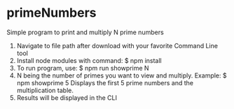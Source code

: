 # primeNumbers
Simple program to print and multiply N prime numbers

1. Navigate to file path after download with your favorite Command Line tool
2. Install node modules with command: $ npm install
3. To run program, use: $ npm run showprime N
4. N being the number of primes you want to view and multiply. Example:
   $ npm showprime 5  Displays the first 5 prime numbers and the multiplication table.
5. Results will be displayed in the CLI
